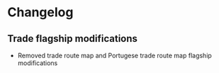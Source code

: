 # Changelog
## Trade flagship modifications
- Removed trade route map and Portugese trade route map flagship modifications

